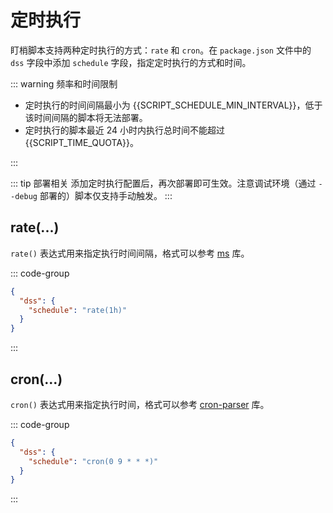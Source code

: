 <script setup>
  import {SCRIPT_SCHEDULE_MIN_INTERVAL, SCRIPT_TIME_QUOTA} from '../constants';
</script>

# 定时执行

盯梢脚本支持两种定时执行的方式：`rate` 和 `cron`。在 `package.json` 文件中的 `dss` 字段中添加 `schedule` 字段，指定定时执行的方式和时间。

::: warning 频率和时间限制

- 定时执行的时间间隔最小为 {{SCRIPT_SCHEDULE_MIN_INTERVAL}}，低于该时间间隔的脚本将无法部署。
- 定时执行的脚本最近 24 小时内执行总时间不能超过 {{SCRIPT_TIME_QUOTA}}。

:::

::: tip 部署相关
添加定时执行配置后，再次部署即可生效。注意调试环境（通过 `--debug` 部署的）脚本仅支持手动触发。
:::

## rate(...)

`rate()` 表达式用来指定执行时间间隔，格式可以参考 [ms][ms] 库。

::: code-group

```json [package.json] {3}
{
  "dss": {
    "schedule": "rate(1h)"
  }
}
```

:::

## cron(...)

`cron()` 表达式用来指定执行时间，格式可以参考 [cron-parser][cron-parser] 库。

::: code-group

```json [package.json] {3}
{
  "dss": {
    "schedule": "cron(0 9 * * *)"
  }
}
```

:::

[ms]: https://www.npmjs.com/package/ms
[cron-parser]: https://www.npmjs.com/package/cron-parser
